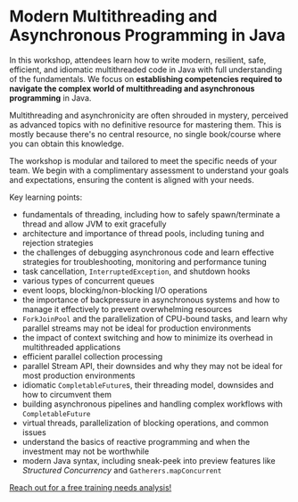 # Modern Multithreading and Asynchronous Programming in Java

In this workshop, attendees learn how to write modern, resilient, safe, efficient, and idiomatic multithreaded code in Java with full understanding of the fundamentals. We focus on **establishing competencies required to navigate the complex world of multithreading and asynchronous programming** in Java.

Multithreading and asynchronicity are often shrouded in mystery, perceived as advanced topics with no definitive resource for mastering them. This is mostly because there's no central resource, no single book/course where you can obtain this knowledge.   

The workshop is modular and tailored to meet the specific needs of your team. We begin with a complimentary assessment to understand your goals and expectations, ensuring the content is aligned with your needs.

Key learning points:
- fundamentals of threading, including how to safely spawn/terminate a thread and allow JVM to exit gracefully
- architecture and importance of thread pools, including tuning and rejection strategies
- the challenges of debugging asynchronous code and learn effective strategies for troubleshooting, monitoring and performance tuning
- task cancellation, `InterruptedException`, and shutdown hooks
- various types of concurrent queues
- event loops, blocking/non-blocking I/O operations
- the importance of backpressure in asynchronous systems and how to manage it effectively to prevent overwhelming resources
- `ForkJoinPool` and the parallelization of CPU-bound tasks, and learn why parallel streams may not be ideal for production environments
- the impact of context switching and how to minimize its overhead in multithreaded applications
- efficient parallel collection processing
- parallel Stream API, their downsides and why they may not be ideal for most production environments
- idiomatic `CompletableFuture`s, their threading model, downsides and how to circumvent them
- building asynchronous pipelines and handling complex workflows with `CompletableFuture`
- virtual threads, parallelization of blocking operations, and common issues
- understand the basics of reactive programming and when the investment may not be worthwhile
- modern Java syntax, including sneak-peek into preview features like _Structured Concurrency_ and `Gatherers.mapConcurrent`

<a href="mailto:contact@4comprehension.com">Reach out for a free training needs analysis!</a>



